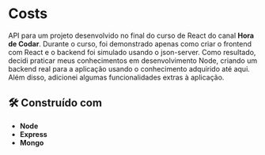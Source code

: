 # Costs  
API para um projeto desenvolvido no final do curso de React do canal **Hora de Codar**. Durante o curso, foi demonstrado apenas como criar o frontend com React e o backend foi 
simulado usando o json-server. Como resultado, decidi praticar meus conhecimentos em desenvolvimento Node, criando um backend real para a aplicação usando o conhecimento 
adquirido até aqui. Além disso, adicionei algumas funcionalidades extras à aplicação.

## 🛠️ Construído com

* **Node**
* **Express**
* **Mongo**
 

